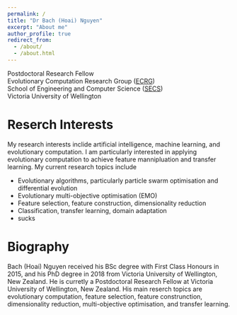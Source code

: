 ```yaml
---
permalink: /
title: "Dr Bach (Hoai) Nguyen"
excerpt: "About me"
author_profile: true
redirect_from: 
  - /about/
  - /about.html
---
```


Postdoctoral Research Fellow  
Evolutionary Computation Research Group ([ECRG](https://ecs.wgtn.ac.nz/Groups/ECRG/))  
School of Engineering and Computer Science ([SECS](https://www.wgtn.ac.nz/ecs))  
Victoria University of Wellington  

# Reserch Interests
My research interests inclide artificial intelligence, machine learning, and evolutionary computation. I am particularly interested in applying evolutionary computation to achieve feature mannipluation and transfer learning. My current research topics include
- Evolutionary algorithms, particularly particle swarm optimisation and differential evolution
- Evolutionary multi-objective optimisation (EMO)
- Feature selection, feature construction, dimensionality reduction
- Classification, transfer learning, domain adaptation
- sucks


# Biography
Bach (Hoai) Nguyen received his BSc degree with First Class Honours in 2015, and his PhD degree in 2018 from Victoria University of Wellington, New Zealand. He is curretly a Postdoctoral Research Fellow at Victoria University of Wellington, New Zealand. His main reserch topics are evolutionary computation, feature selection, feature construnction, dimensionality reduction, multi-objective optimisation, and transfer learning.
